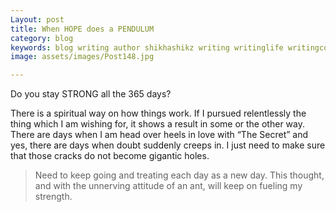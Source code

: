 ```yaml
---
Layout: post
title: When HOPE does a PENDULUM
category: blog
keywords: blog writing author shikhashikz writing writinglife writingcommunity dailyblogpost dailyblogpostchallenge 
image: assets/images/Post148.jpg

---
```

Do you stay STRONG all the 365 days?

There is a spiritual way on how things work. If I pursued relentlessly the thing which I am wishing for, it shows a result in some or the other way. There are days when I am head over heels in love with “The Secret” and yes, there are days when doubt suddenly creeps in. I just need to make sure that those cracks do not become gigantic holes. 

> Need to keep going and treating each day as a new day. This thought, and with the unnerving attitude of an ant, will keep on fueling my strength.
> 
